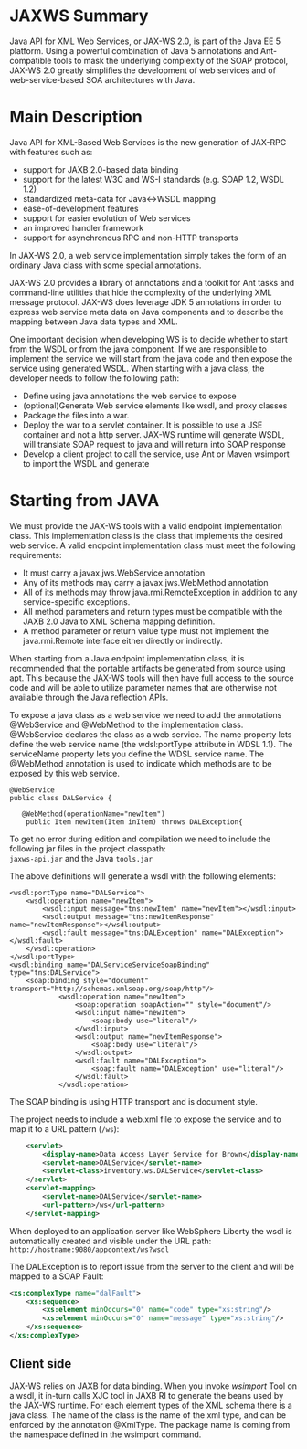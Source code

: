 # JAXWS Summary
Java API for XML Web Services, or JAX-WS 2.0, is part of the Java EE 5 platform. Using a powerful combination of Java 5 annotations and Ant-compatible tools to mask the underlying complexity of the SOAP protocol, JAX-WS 2.0 greatly simplifies the development of web services and of web-service-based SOA architectures with Java.

# Main Description
Java API for XML-Based Web Services is the new generation of JAX-RPC with features such as:

* support for JAXB 2.0-based data binding
* support for the latest W3C and WS-I standards (e.g. SOAP 1.2, WSDL 1.2)
* standardized meta-data for Java<->WSDL mapping
* ease-of-development features
* support for easier evolution of Web services
* an improved handler framework
* support for asynchronous RPC and non-HTTP transports

In JAX-WS 2.0, a web service implementation simply takes the form of an ordinary Java class with some special annotations.

JAX-WS 2.0 provides a library of annotations and a toolkit for Ant tasks and command-line utilities that hide the complexity of the underlying XML message protocol. JAX-WS does leverage JDK 5 annotations in order to express web service meta data on Java components and to describe the mapping between Java data types and XML.

One important decision when developing WS is to decide whether to start from the WSDL or from the java component. If we are responsible to implement the service we will start from the java code and then expose the service using generated WSDL. When starting with a java class, the developer needs to follow the following path:

* Define using java annotations the web service to expose
* (optional)Generate Web service elements like wsdl, and proxy classes
* Package the files into a war.
* Deploy the war to a servlet container. It is possible to use a JSE container and not a http server. JAX-WS runtime will generate WSDL, will translate SOAP request to java and will return into SOAP response
* Develop a client project to call the service, use Ant or Maven wsimport to import the WSDL and generate


# Starting from JAVA

We must provide the JAX-WS tools with a valid endpoint implementation class. This implementation class is the class that implements the desired web service. A valid endpoint implementation class must meet the following requirements:

* It must carry a javax.jws.WebService annotation
* Any of its methods may carry a javax.jws.WebMethod annotation
* All of its methods may throw java.rmi.RemoteException in addition to any service-specific exceptions.
* All method parameters and return types must be compatible with the JAXB 2.0 Java to XML Schema mapping definition.
* A method parameter or return value type must not implement the java.rmi.Remote interface either directly or indirectly.

When starting from a Java endpoint implementation class, it is recommended that the portable artifacts be generated from source using apt. This because the JAX-WS tools will then have full access to the source code and will be able to utilize parameter names that are otherwise not available through the Java reflection APIs.

To expose a java class as a web service we need to add the annotations @WebService and @WebMethod to the implementation class. @WebService declares the class as a web service. The name property lets define the web service name (the wdsl:portType attribute in WDSL 1.1). The serviceName property lets you define the WDSL service name. The @WebMethod annotation is used to indicate which methods are to be exposed by this web service.
```
@WebService
public class DALService {

   @WebMethod(operationName="newItem")
	public Item newItem(Item inItem) throws DALException{
```

To get no error during edition and compilation we need to include the following jar files in the project classpath:  
`jaxws-api.jar` and the Java `tools.jar`

The above definitions will generate a wsdl with the following elements:
```
<wsdl:portType name="DALService">
	<wsdl:operation name="newItem">
		<wsdl:input message="tns:newItem" name="newItem"></wsdl:input>
		<wsdl:output message="tns:newItemResponse" name="newItemResponse"></wsdl:output>
		<wsdl:fault message="tns:DALException" name="DALException"></wsdl:fault>
	</wsdl:operation>
</wsdl:portType>
<wsdl:binding name="DALServiceServiceSoapBinding" type="tns:DALService">
	<soap:binding style="document" transport="http://schemas.xmlsoap.org/soap/http"/>
			<wsdl:operation name="newItem">
				<soap:operation soapAction="" style="document"/>
				<wsdl:input name="newItem">
					<soap:body use="literal"/>
				</wsdl:input>
				<wsdl:output name="newItemResponse">
					<soap:body use="literal"/>
				</wsdl:output>
				<wsdl:fault name="DALException">
					<soap:fault name="DALException" use="literal"/>
				</wsdl:fault>
			</wsdl:operation>
```
The SOAP binding is using HTTP transport and is document style.

The project needs to include a web.xml file to expose the service and to map it to a URL pattern (`/ws`):

```xml
	<servlet>
		<display-name>Data Access Layer Service for Brown</display-name>
		<servlet-name>DALService</servlet-name>
		<servlet-class>inventory.ws.DALService</servlet-class>
	</servlet>
	<servlet-mapping>
		<servlet-name>DALService</servlet-name>
		<url-pattern>/ws</url-pattern>
	</servlet-mapping>
```

When deployed to an application server like WebSphere Liberty the wsdl is automatically created and visible under the URL path:
`http://hostname:9080/appcontext/ws?wsdl`

The DALException is to report issue from the server to the client and will be mapped to a SOAP Fault:
```xml
<xs:complexType name="dalFault">
	<xs:sequence>
		<xs:element minOccurs="0" name="code" type="xs:string"/>
		<xs:element minOccurs="0" name="message" type="xs:string"/>
	</xs:sequence>
</xs:complexType>
```
## Client side

JAX-WS relies on JAXB for data binding. When you invoke *wsimport* Tool on a wsdl, it in-turn calls XJC tool in JAXB RI to generate the beans used by the JAX-WS runtime. For each element types of the XML schema there is a java class. The name of the class is the name of the xml type, and can be enforced by the annotation @XmlType. The package name is coming from the namespace defined in the wsimport command.
